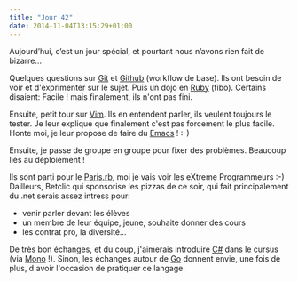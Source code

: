 ```yaml
---
title: "Jour 42"
date: 2014-11-04T13:15:29+01:00
---
```


Aujourd’hui, c’est un jour spécial, et pourtant nous n’avons rien fait
de bizarre…

Quelques questions sur [Git](https://git-scm.com/) et
[Github](https://github.com) (workflow de base). Ils ont besoin de voir
et d'exprimenter sur le sujet. Puis un dojo en
[Ruby](https://ruby-lang.org) (fibo). Certains disaient: Facile ! mais
finalement, ils n'ont pas fini.

Ensuite, petit tour sur [Vim](http://www.vim.org/). Ils en entendent
parler, ils veulent toujours le tester. Je leur explique que finalement
c'est pas forcement le plus facile. Honte moi, je leur propose de faire du [Emacs](https://www.gnu.org/software/emacs/) ! :-)

Ensuite, je passe de groupe en groupe pour fixer des problèmes. Beaucoup
liés au déploiement !

Ils sont parti pour le [Paris.rb](https://www.rubyparis.org/), moi je
vais voir les eXtreme Programmeurs :-) Dailleurs, Betclic qui sponsorise
les pizzas de ce soir, qui fait principalement du .net serais assez
intress pour:

-   venir parler devant les élèves
-   un membre de leur équipe, jeune, souhaite donner des cours
-   les contrat pro, la diversité…

De très bon échanges, et du coup, j'aimerais introduire [C#](https://fr.wikipedia.org/wiki/C_sharp) dans le cursus (via [Mono](http://www.mono-project.com/) !). Sinon, les échanges autour de [Go](https://golang.org/) donnent envie,
une fois de plus, d'avoir l'occasion de pratiquer ce langage.


